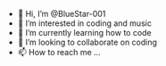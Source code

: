 - 👋 Hi, I’m @BlueStar-001
- 👀 I’m interested in coding and music
- 🌱 I’m currently learning how to code
- 💞️ I’m looking to collaborate on coding
- 📫 How to reach me ...

<!---
BlueStar-001/BlueStar-001 is a ✨ special ✨ repository because its `README.md` (this file) appears on your GitHub profile.
You can click the Preview link to take a look at your changes.
--->
